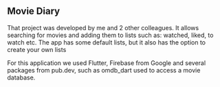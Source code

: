 ## Movie Diary

That project was developed by me and 2 other colleagues. It allows searching for movies and adding them to lists such as: watched, liked, to watch etc. The app has some default lists, but it also has the option to create your own lists
 
For this application we used Flutter, Firebase from Google and several packages from pub.dev, such as omdb_dart used to access a movie database.
